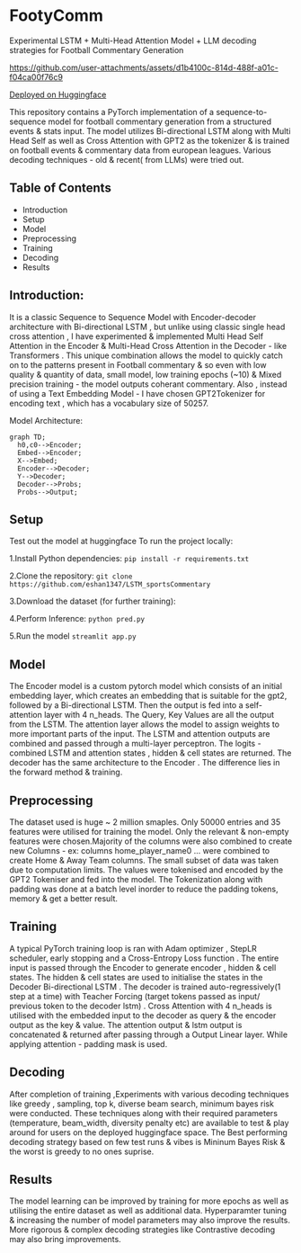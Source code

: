 # FootyComm
Experimental LSTM + Multi-Head Attention Model + LLM decoding strategies for Football Commentary Generation 

https://github.com/user-attachments/assets/d1b4100c-814d-488f-a01c-f04ca00f76c9

[Deployed on Huggingface](https://huggingface.co/spaces/eshan13/FootyComm)

This repository contains a PyTorch implementation of a sequence-to-sequence model for football commentary generation from a structured events & stats input. The model utilizes Bi-directional LSTM along with Multi Head Self as well as Cross Attention with GPT2 as the tokenizer & is trained on football events & commentary data from european leagues. Various decoding techniques - old & recent( from LLMs) were tried out. 

## Table of Contents
- Introduction
- Setup
- Model
- Preprocessing
- Training
- Decoding
- Results

## Introduction:
It is a classic Sequence to Sequence Model with Encoder-decoder architecture with Bi-directional LSTM , but unlike using classic single head cross attention , I have experimented & implemented Multi Head Self Attention in the Encoder & Multi-Head Cross Attention in the Decoder - like Transformers . This unique combination allows the model to quickly catch on to the patterns present in Football commentary & so even with low quality & quantity of data, small model, low training epochs (~10) & Mixed precision training - the model outputs coherant commentary. Also , instead of using a Text Embedding Model - I have chosen GPT2Tokenizer for encoding text , which has a vocabulary size of 50257.


Model Architecture: 
```mermaid
graph TD;
  h0,c0-->Encoder;
  Embed-->Encoder;
  X-->Embed;
  Encoder-->Decoder;
  Y-->Decoder;
  Decoder-->Probs;
  Probs-->Output;
```

## Setup
Test out the model at huggingface
To run the project locally: 

1.Install Python dependencies:
`pip install -r requirements.txt`

2.Clone the repository:
`git clone https://github.com/eshan1347/LSTM_sportsCommentary`

3.Download the dataset (for further training):

4.Perform Inference:
`python pred.py`

5.Run the model
`streamlit app.py`

## Model
The Encoder model is a custom pytorch model which consists of an initial embedding layer, which creates an embedding that is suitable for the gpt2, followed by a Bi-directional LSTM. Then the output is fed into a self-attention layer with 4 n_heads. The Query, Key Values are all the output from the LSTM. The attention layer allows the model to assign weights to more important parts of the input. The LSTM and attention outputs are combined and passed through 
a multi-layer perceptron. The logits - combined LSTM and attention states , hidden & cell states are returned. The decoder has the same architecture to the Encoder . The difference lies in the forward method & training.

## Preprocessing 
The dataset used is huge ~ 2 million smaples. Only 50000 entries and 35 features were utilised for training the model. Only the relevant & non-empty features were chosen.Majority of the columns were also combined to create new Columns - ex: columns home_player_name0 ... were combined to create Home & Away Team columns. The small subset of data was taken due to computation limits. The values were tokenised and encoded by the GPT2 Tokeniser and fed into the model. The Tokenization along with padding was done at a batch level inorder to reduce the padding tokens, memory & get a better result. 

## Training
A typical PyTorch training loop is ran with Adam optimizer , StepLR scheduler, early stopping and a Cross-Entropy Loss function . The entire input is passed through the Encoder to generate encoder , hidden & cell states. The hidden & cell states are used to initialise the states in the Decoder Bi-directional LSTM . The decoder is trained auto-regressively(1 step at a time) with Teacher Forcing (target tokens passed as input/ previous token to the decoder lstm) . Cross Attention with 4 n_heads is utilised with the embedded input to the decoder as query & the encoder output as the key & value. The attention output & lstm output is concatenated & returned after passing through a Output Linear layer. While applying attention - padding mask is used. 

## Decoding
After completion of training ,Experiments with various decoding techniques like greedy , sampling, top k, diverse beam search, minimum bayes risk were conducted. These techniques along with their required parameters (temperature, beam_width,  diversity penalty etc) are available to test & play around for users on the deployed huggingface space. The Best performing decoding strategy based on few test runs & vibes is Mininum Bayes Risk & the worst is greedy to no ones suprise.

## Results
The model learning can be improved by training for more epochs as well as utilising the entire dataset as well as additional data. Hyperparamter tuning & increasing the number of model parameters may also improve the results. More rigorous & complex decoding strategies like Contrastive decoding may also bring improvements.
